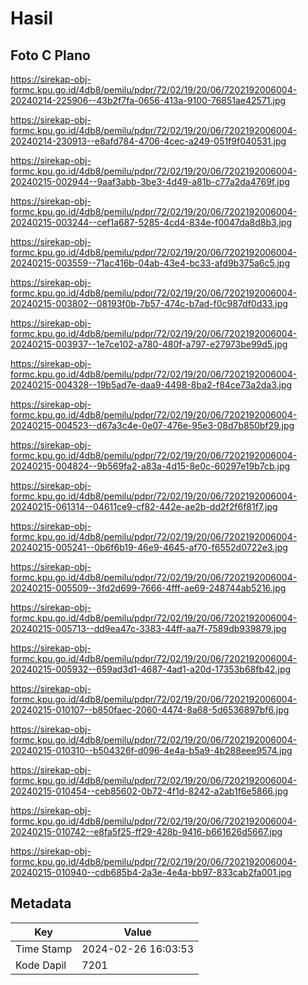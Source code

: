 # Hasil

## Foto C Plano

https://sirekap-obj-formc.kpu.go.id/4db8/pemilu/pdpr/72/02/19/20/06/7202192006004-20240214-225906--43b2f7fa-0656-413a-9100-76851ae42571.jpg

https://sirekap-obj-formc.kpu.go.id/4db8/pemilu/pdpr/72/02/19/20/06/7202192006004-20240214-230913--e8afd784-4706-4cec-a249-051f9f040531.jpg

https://sirekap-obj-formc.kpu.go.id/4db8/pemilu/pdpr/72/02/19/20/06/7202192006004-20240215-002944--9aaf3abb-3be3-4d49-a81b-c77a2da4769f.jpg

https://sirekap-obj-formc.kpu.go.id/4db8/pemilu/pdpr/72/02/19/20/06/7202192006004-20240215-003244--cef1a687-5285-4cd4-834e-f0047da8d8b3.jpg

https://sirekap-obj-formc.kpu.go.id/4db8/pemilu/pdpr/72/02/19/20/06/7202192006004-20240215-003559--71ac416b-04ab-43e4-bc33-afd9b375a6c5.jpg

https://sirekap-obj-formc.kpu.go.id/4db8/pemilu/pdpr/72/02/19/20/06/7202192006004-20240215-003802--08193f0b-7b57-474c-b7ad-f0c987df0d33.jpg

https://sirekap-obj-formc.kpu.go.id/4db8/pemilu/pdpr/72/02/19/20/06/7202192006004-20240215-003937--1e7ce102-a780-480f-a797-e27973be99d5.jpg

https://sirekap-obj-formc.kpu.go.id/4db8/pemilu/pdpr/72/02/19/20/06/7202192006004-20240215-004328--19b5ad7e-daa9-4498-8ba2-f84ce73a2da3.jpg

https://sirekap-obj-formc.kpu.go.id/4db8/pemilu/pdpr/72/02/19/20/06/7202192006004-20240215-004523--d67a3c4e-0e07-476e-95e3-08d7b850bf29.jpg

https://sirekap-obj-formc.kpu.go.id/4db8/pemilu/pdpr/72/02/19/20/06/7202192006004-20240215-004824--9b569fa2-a83a-4d15-8e0c-60297e19b7cb.jpg

https://sirekap-obj-formc.kpu.go.id/4db8/pemilu/pdpr/72/02/19/20/06/7202192006004-20240215-061314--04611ce9-cf82-442e-ae2b-dd2f2f6f81f7.jpg

https://sirekap-obj-formc.kpu.go.id/4db8/pemilu/pdpr/72/02/19/20/06/7202192006004-20240215-005241--0b6f6b19-46e9-4645-af70-f6552d0722e3.jpg

https://sirekap-obj-formc.kpu.go.id/4db8/pemilu/pdpr/72/02/19/20/06/7202192006004-20240215-005509--3fd2d699-7666-4fff-ae69-248744ab5216.jpg

https://sirekap-obj-formc.kpu.go.id/4db8/pemilu/pdpr/72/02/19/20/06/7202192006004-20240215-005713--dd9ea47c-3383-44ff-aa7f-7589db939879.jpg

https://sirekap-obj-formc.kpu.go.id/4db8/pemilu/pdpr/72/02/19/20/06/7202192006004-20240215-005932--659ad3d1-4687-4ad1-a20d-17353b68fb42.jpg

https://sirekap-obj-formc.kpu.go.id/4db8/pemilu/pdpr/72/02/19/20/06/7202192006004-20240215-010107--b850faec-2060-4474-8a68-5d6536897bf6.jpg

https://sirekap-obj-formc.kpu.go.id/4db8/pemilu/pdpr/72/02/19/20/06/7202192006004-20240215-010310--b504326f-d096-4e4a-b5a9-4b288eee9574.jpg

https://sirekap-obj-formc.kpu.go.id/4db8/pemilu/pdpr/72/02/19/20/06/7202192006004-20240215-010454--ceb85602-0b72-4f1d-8242-a2ab1f6e5866.jpg

https://sirekap-obj-formc.kpu.go.id/4db8/pemilu/pdpr/72/02/19/20/06/7202192006004-20240215-010742--e8fa5f25-ff29-428b-9416-b661626d5667.jpg

https://sirekap-obj-formc.kpu.go.id/4db8/pemilu/pdpr/72/02/19/20/06/7202192006004-20240215-010940--cdb685b4-2a3e-4e4a-bb97-833cab2fa001.jpg


## Metadata

| Key        | Value               |
| ---------- | ------------------- |
| Time Stamp | 2024-02-26 16:03:53 |
| Kode Dapil | 7201                |



